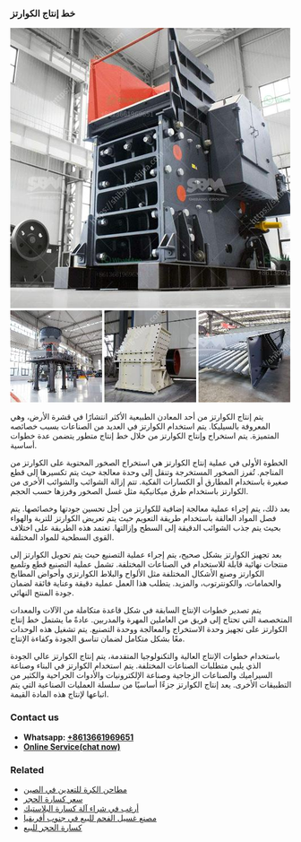 <h3>خط إنتاج الكوارتز</h3><img src='1701850870.jpg' alt=''><p>يتم إنتاج الكوارتز من أحد المعادن الطبيعية الأكثر انتشارًا في قشرة الأرض، وهي المعروفة بالسيليكا. يتم استخدام الكوارتز في العديد من الصناعات بسبب خصائصه المتميزة. يتم استخراج وإنتاج الكوارتز من خلال خط إنتاج متطور يتضمن عدة خطوات أساسية.</p><p>الخطوة الأولى في عملية إنتاج الكوارتز هي استخراج الصخور المحتوية على الكوارتز من المناجم. تُفرز الصخور المستخرجة وتنقل إلى وحدة معالجة حيث يتم تكسيرها إلى قطع صغيرة باستخدام المطارق أو الكسارات الفكية. تتم إزالة الشوائب والشوائب الأخرى من الكوارتز باستخدام طرق ميكانيكية مثل غسل الصخور وفرزها حسب الحجم.</p><p>بعد ذلك، يتم إجراء عملية معالجة إضافية للكوارتز من أجل تحسين جودتها وخصائصها. يتم فصل المواد العالقة باستخدام طريقة التعويم حيث يتم تعريض الكوارتز للتربة والهواء بحيث يتم جذب الشوائب الدقيقة إلى السطح وإزالتها. تعتمد هذه الطريقة على اختلاف القوى السطحية للمواد المختلفة.</p><p>بعد تجهيز الكوارتز بشكل صحيح، يتم إجراء عملية التصنيع حيث يتم تحويل الكوارتز إلى منتجات نهائية قابلة للاستخدام في الصناعات المختلفة. تشمل عملية التصنيع قطع وتلميع الكوارتز وصنع الأشكال المختلفة مثل الألواح والبلاط الكوارتزي وأحواض المطابخ والحمامات، والكونترتوب، والمزيد. يتطلب هذا العمل عملية دقيقة وعناية فائقة لضمان جودة المنتج النهائي.</p><p>يتم تصدير خطوات الإنتاج السابقة في شكل قاعدة متكاملة من الآلات والمعدات المتخصصة التي تحتاج إلى فريق من العاملين المهرة والمدربين. عادةً ما يشتمل خط إنتاج الكوارتز على تجهيز وحدة الاستخراج والمعالجة ووحدة التصنيع. يتم تشغيل هذه الوحدات معًا بشكل متكامل لضمان تناسق الجودة وكفاءة الإنتاج.</p><p>باستخدام خطوات الإنتاج العالية والتكنولوجيا المتقدمة، يتم إنتاج الكوارتز عالي الجودة الذي يلبي متطلبات الصناعات المختلفة. يتم استخدام الكوارتز في البناء وصناعة السيراميك والصناعات الزجاجية وصناعة الإلكترونيات والأدوات الجراحية والكثير من التطبيقات الأخرى. يعد إنتاج الكوارتز جزءًا أساسيًا من سلسلة العمليات الصناعية التي يتم اتباعها لإنتاج هذه المادة القيمة.</p><h3>Contact us</h3><ul><li><strong>Whatsapp:&nbsp;<a href="https://wa.me/8613661969651">+8613661969651</a></strong></li><li><a href="https://swt.shibang-china.com/?git&amp;zhl&amp;خط إنتاج الكوارتز"><strong>Online Service(chat now)</strong></a></li></ul><h3>Related</h3><ul><li><a href='مطاحن الكرة للتعدين في الصين.md'>مطاحن الكرة للتعدين في الصين</a></li><li><a href='سعر كسارة الحجر.md'>سعر كسارة الحجر</a></li><li><a href='أرغب في شراء آلة كسارة البلاستيك.md'>أرغب في شراء آلة كسارة البلاستيك</a></li><li><a href='مصنع غسيل الفحم للبيع في جنوب أفريقيا.md'>مصنع غسيل الفحم للبيع في جنوب أفريقيا</a></li><li><a href='كسارة الحجر للبيع.md'>كسارة الحجر للبيع</a></li></ul>